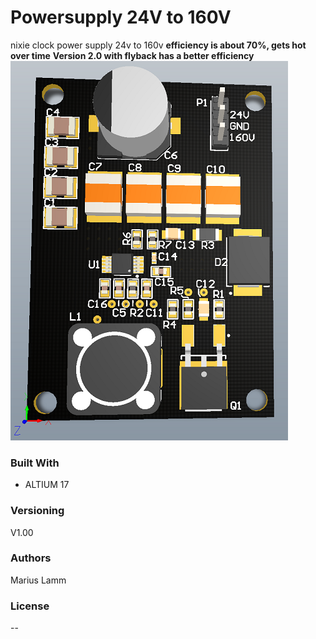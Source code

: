 # Powersupply 24V to 160V
nixie clock power supply 24v to 160v
**efficiency is about 70%, gets hot over time**
**Version 2.0 with flyback has a better efficiency**
![img](https://github.com/MariusLamm/Powersupply_24Vto160V_V1.0/blob/master/Powersupply_24Vto160V.PNG)

### Built With
- ALTIUM 17

### Versioning
V1.00 

### Authors
Marius Lamm

### License
--
